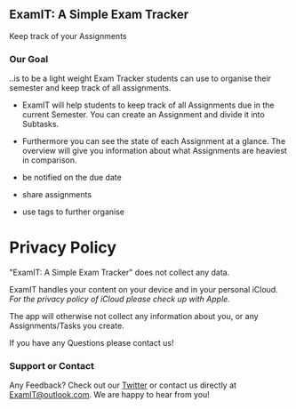 ## ExamIT: A Simple Exam Tracker
Keep track of your Assignments


### Our Goal

..is to be a light weight Exam Tracker students can use to organise their semester and keep track of all assignments.

- ExamIT will help students to keep track of all Assignments due in the current Semester.
You can create an Assignment and divide it into Subtasks. 

- Furthermore you can see the state of each Assignment at a glance.
The overview will give you information about what Assignments are heaviest in comparison.

- be notified on the due date 
- share assignments 
- use tags to further organise


# Privacy Policy

"ExamIT: A Simple Exam Tracker" does not collect any data.

ExamIT handles your content on your device and in your personal iCloud. 
*For the privacy policy of iCloud please check up with Apple.*

The app will otherwise not collect any information about you, or any Assignments/Tasks you create.

If you have any Questions please contact us!


### Support or Contact

Any Feedback? Check out our [Twitter](http://twitter.com/ExamIT_App) or contact us directly at ExamIT@outlook.com. We are happy to hear from you!

